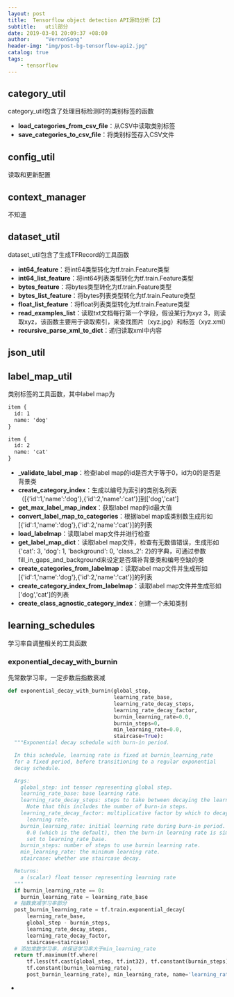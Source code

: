 ```yaml
---
layout: post
title:  Tensorflow object detection API源码分析【2】
subtitle:   util部分
date: 2019-03-01 20:09:37 +08:00
author:     "VernonSong"
header-img: "img/post-bg-tensorflow-api2.jpg"
catalog: true
tags:
    - tensorflow
---
```


## category_util
category_util包含了处理目标检测时的类别标签的函数
- **load_categories_from_csv_file**：从CSV中读取类别标签
- **save_categories_to_csv_file**：将类别标签存入CSV文件

## config_util
读取和更新配置

## context_manager
不知道

## dataset_util
dataset_util包含了生成TFRecord的工具函数
- **int64_feature**：将int64类型转化为tf.train.Feature类型
- **int64_list_feature**：将int64列表类型转化为tf.train.Feature类型
- **bytes_feature**：将bytes类型转化为tf.train.Feature类型
- **bytes_list_feature**：将bytes列表类型转化为tf.train.Feature类型
- **float_list_feature**：将float列表类型转化为tf.train.Feature类型
- **read_examples_list**：读取txt文档每行第一个字段，假设某行为xyz 3，则读取xyz，该函数主要用于读取索引，来查找图片（xyz.jpg）和标签（xyz.xml）
- **recursive_parse_xml_to_dict**：递归读取xml中内容

## json_util

## label_map_util
类别标签的工具函数，其中label map为

```txt
item {
  id: 1
  name: 'dog'
}

item {
  id: 2
  name: 'cat'
}
```

- **_validate_label_map**：检查label map的id是否大于等于0，id为0的是否是背景类
- **create_category_index**：生成以编号为索引的类别名列表（[{'id':1,'name':'dog'},{'id':2,'name':'cat'}]到['dog','cat']
- **get_max_label_map_index**：获取label map的id最大值
- **convert_label_map_to_categories**：根据label map或类别数生成形如[{'id':1,'name':'dog'},{'id':2,'name':'cat'}]的列表
- **load_labelmap**：读取label map文件并进行检查
- **get_label_map_dict**：读取label map文件，检查有无数值错误，生成形如{'cat': 3, 'dog': 1, 'background': 0, 'class_2': 2}的字典，可通过参数fill_in_gaps_and_background来设定是否填补背景类和编号空缺的类
- **create_categories_from_labelmap**：读取label map文件并生成形如[{'id':1,'name':'dog'},{'id':2,'name':'cat'}]的列表
- **create_category_index_from_labelmap**：读取label map文件并生成形如['dog','cat']的列表
- **create_class_agnostic_category_index**：创建一个未知类别

## learning_schedules
学习率自调整相关的工具函数

### exponential_decay_with_burnin
先常数学习率，一定步数后指数衰减
```python
def exponential_decay_with_burnin(global_step,
                                  learning_rate_base,
                                  learning_rate_decay_steps,
                                  learning_rate_decay_factor,
                                  burnin_learning_rate=0.0,
                                  burnin_steps=0,
                                  min_learning_rate=0.0,
                                  staircase=True):
  """Exponential decay schedule with burn-in period.

  In this schedule, learning rate is fixed at burnin_learning_rate
  for a fixed period, before transitioning to a regular exponential
  decay schedule.

  Args:
    global_step: int tensor representing global step.
    learning_rate_base: base learning rate.
    learning_rate_decay_steps: steps to take between decaying the learning rate.
      Note that this includes the number of burn-in steps.
    learning_rate_decay_factor: multiplicative factor by which to decay
      learning rate.
    burnin_learning_rate: initial learning rate during burn-in period.  If
      0.0 (which is the default), then the burn-in learning rate is simply
      set to learning_rate_base.
    burnin_steps: number of steps to use burnin learning rate.
    min_learning_rate: the minimum learning rate.
    staircase: whether use staircase decay.

  Returns:
    a (scalar) float tensor representing learning rate
  """
  if burnin_learning_rate == 0:
    burnin_learning_rate = learning_rate_base
  # 指数衰减学习率部分
  post_burnin_learning_rate = tf.train.exponential_decay(
      learning_rate_base,
      global_step - burnin_steps,
      learning_rate_decay_steps,
      learning_rate_decay_factor,
      staircase=staircase)
  # 添加常数学习率，并保证学习率大于min_learning_rate
  return tf.maximum(tf.where(
      tf.less(tf.cast(global_step, tf.int32), tf.constant(burnin_steps)),
      tf.constant(burnin_learning_rate),
      post_burnin_learning_rate), min_learning_rate, name='learning_rate')
```









-




